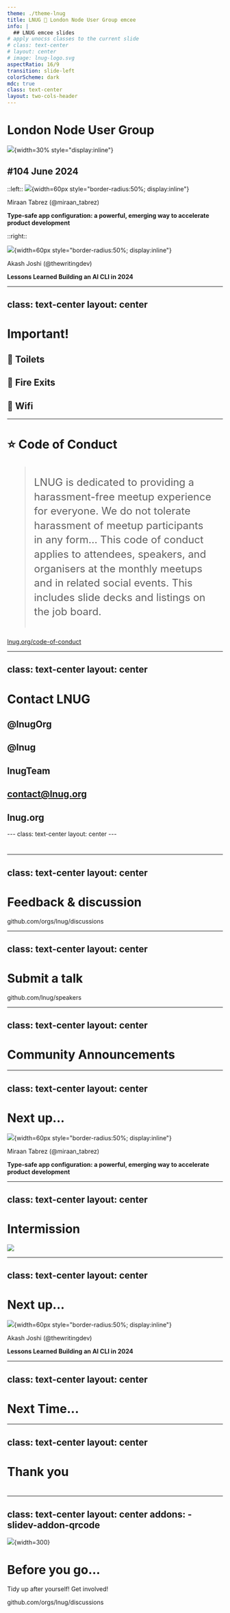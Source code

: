 ```yaml
---
theme: ./theme-lnug
title: LNUG 🎤 London Node User Group emcee
info: |
  ## LNUG emcee slides
# apply unocss classes to the current slide
# class: text-center
# layout: center
# image: lnug-logo.svg
aspectRatio: 16/9
transition: slide-left
colorScheme: dark
mdc: true
class: text-center
layout: two-cols-header
---
```




# London Node User Group

![](lnug-logo.svg){width=30% style="display:inline"}

## #104 June 2024




::left::
![](https://avatars.githubusercontent.com/u/10000166?v=4){width=60px style="border-radius:50%; display:inline"} 

Miraan Tabrez (@miraan_tabrez)

**Type-safe app configuration: a powerful, emerging way to accelerate product development**

::right::

![](https://avatars.githubusercontent.com/u/22196279?v=4){width=60px style="border-radius:50%; display:inline"} 

Akash Joshi (@thewritingdev) 

**Lessons Learned Building an AI CLI in 2024**



<!--
The last comment block of each slide will be treated as slide notes.
-->

---
class: text-center
layout: center
---

# Important!

<v-clicks>

## 🚻 Toilets

## 🚒 Fire Exits

##  📡 Wifi
</v-clicks>

---

# ⭐️ Code of Conduct

<blockquote style="padding: 20px; font-size: 24px; line-height: 1.4" >
LNUG is dedicated to providing a harassment-free meetup experience for everyone. We do not tolerate harassment of meetup participants in any form...
This code of conduct applies to attendees, speakers, and organisers at the monthly meetups and in related social events. This includes slide decks and listings on the job board.
</blockquote>

[lnug.org/code-of-conduct](https://lnug.org/code-of-conduct)

---
class: text-center
layout: center
---

# Contact LNUG

<v-clicks>

## <logos-twitter /> @lnugOrg
## <logos-github-icon class="text-white"/> @lnug
## <logos-youtube-icon /> lnugTeam
## <mdi-email /> contact@lnug.org
## <mdi-web /> lnug.org

</v-clicks>
---
class: text-center
layout: center
---

# <logos-cloudflare class="bg-white p-4" style="font-size:200px"/>



---
class: text-center
layout: center
---


# Feedback & discussion


github.com/orgs/lnug/discussions

<QRCode
    :width="300"
    :height="200"
    type="canvas"
    data="https://github.com/orgs/lnug/discussions"
    :margin="10"
    :imageOptions="{ margin: 10,  }"
    :dotsOptions="{ type: 'classy', color: 'black' }"
    :backgroundOptions="{color: 'white'}"
    image="/lnug-logo-monochrome.svg"
/>






---
class: text-center
layout: center
---

# Submit a talk

github.com/lnug/speakers



---
class: text-center
layout: center
---

# Community Announcements

<mdi-microphone class="text-6xl text-yellow-400 animate-pulse" />


---
class: text-center
layout: center
---



# Next up...

![](https://avatars.githubusercontent.com/u/10000166?v=4){width=60px style="border-radius:50%; display:inline"} 

Miraan Tabrez (@miraan_tabrez)

**Type-safe app configuration: a powerful, emerging way to accelerate product development**

---
class: text-center
layout: center
---

# Intermission

![](lnug-logo.svg)

---
class: text-center
layout: center
---

# Next up...


![](https://avatars.githubusercontent.com/u/22196279?v=4){width=60px style="border-radius:50%; display:inline"} 

Akash Joshi (@thewritingdev) 

**Lessons Learned Building an AI CLI in 2024**



---
class: text-center
layout: center
---

# Next Time...



---
class: text-center
layout: center
---

# Thank you


# <logos-cloudflare class="bg-white p-4" style="font-size:200px"/>


---
class: text-center
layout: center
addons:
    - slidev-addon-qrcode
---

![](lnug-logo.svg){width=300}

# Before you go...
Tidy up after yourself! Get involved!


github.com/orgs/lnug/discussions

<QRCode
    id="v"
    :width="300"
    :height="200"
    type="canvas"
    data="https://github.com/orgs/lnug/discussions"
    :margin="10"
    :imageOptions="{ margin: 10}"
    :dotsOptions="{ type: 'classy', color: 'black' }"
    :backgroundOptions="{color: 'white'}"
    image="/lnug-logo-monochrome.svg"
/>




